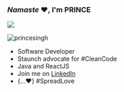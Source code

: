 ### ***Namaste*** ♥️, I'm PRINCE

<!-- <img
src="https://firebasestorage.googleapis.com/v0/b/prince-photos.appspot.com/o/My%20Post.jpg?alt=media&token=4d6fd8c8-c029-4f20-8fce-399990389883"
alt="" align="center"
width="770" height="495"
/> -->

![](https://www.publicitarioscriativos.com/wp-content/uploads/2019/03/deekay-vie-agence-designer-5.gif)

<p align="left"> <img src="https://komarev.com/ghpvc/?username=cap-singh&label=Profile%20views&color=0e75b6&style=flat" alt="princesingh" /> </p>



- Software Developer
- Staunch advocate for #CleanCode
- Java and ReactJS
- Join me on [LinkedIn](https://in.linkedin.com/in/prince-singh-a22584111)
- {...♥️} #SpreadLove

